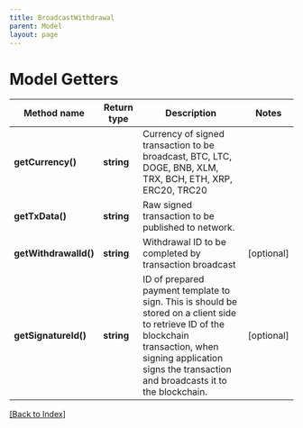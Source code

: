 ```yaml
---
title: BroadcastWithdrawal
parent: Model
layout: page
---
```


# Model Getters

Method name | Return type | Description | Notes
------------ | ------------- | ------------- | -------------
**getCurrency()** | **string** | Currency of signed transaction to be broadcast, BTC, LTC, DOGE, BNB, XLM, TRX, BCH, ETH, XRP, ERC20, TRC20 |
**getTxData()** | **string** | Raw signed transaction to be published to network. |
**getWithdrawalId()** | **string** | Withdrawal ID to be completed by transaction broadcast | [optional]
**getSignatureId()** | **string** | ID of prepared payment template to sign. This is should be stored on a client side to retrieve ID of the blockchain transaction, when signing application signs the transaction and broadcasts it to the blockchain. | [optional]

[[Back to Index]](../index.md)
